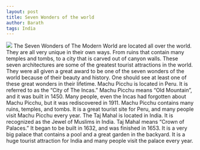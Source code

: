 ```yaml
---
layout: post
title: Seven Wonders of the world
author: Barath
tags: India
---
```


<img class="image" src="{{ site.baseurl }}/assets/images/seven-wonders-of-the-world.jpg">
The Seven Wonders of The Modern World are located all over the world.  They are all very unique in their own ways.  From ruins that contain many temples and tombs, to a city that is carved out of canyon walls.  These seven architectures are some of the greatest tourist attractions in the world.  They were all given a great award to be one of the seven wonders of the world because of their beauty and history.  One should see at least one of these great wonders in their lifetime.
     Machu Picchu is located in Peru.  It is referred to as the “City of The Incas.”  Machu Picchu means “Old Mountain”, and it was built in 1450.  Many people, even the Incas had forgotten about Machu Picchu, but it was rediscovered in 1911.  Machu Picchu contains many ruins, temples, and tombs.  It is a great tourist site for Peru, and many people visit Machu Picchu every year.
     The Taj Mahal is located in India.  It is recognized as the Jewel of Muslims in India.  Taj Mahal means “Crown of Palaces.”  It began to be built in 1632, and was finished in 1653.  It is a very big palace that contains a pool and a great garden in the backyard.  It is a huge tourist attraction for India and many people visit the palace every year.